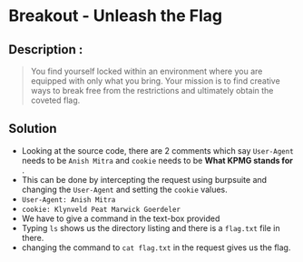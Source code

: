# Breakout - Unleash the Flag

## Description :

> You find yourself locked within an environment where you are equipped with only what you bring. Your mission is to find creative ways to break free from the restrictions and ultimately obtain the coveted flag.

## Solution

* Looking at the source code, there are 2 comments which say `User-Agent` needs to be `Anish Mitra` and `cookie` needs to be **What KPMG stands for** .
* This can be done by intercepting the request using burpsuite and changing the `User-Agent` and setting the `cookie` values.
* `User-Agent: Anish Mitra`
* `cookie: Klynveld Peat Marwick Goerdeler`
* We have to give a command in the text-box provided
* Typing `ls` shows us the directory listing and there is a `flag.txt` file in there.
* changing the command to `cat flag.txt` in the request gives us the flag.
